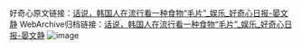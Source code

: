 好奇心原文链接：[话说，韩国人在流行看一种食物“毛片”_娱乐_好奇心日报-晏文静](https://www.qdaily.com/articles/7103.html)
WebArchive归档链接：[话说，韩国人在流行看一种食物“毛片”_娱乐_好奇心日报-晏文静](http://web.archive.org/web/20181001165929/http://www.qdaily.com:80/articles/7103.html)
![image](http://ww3.sinaimg.cn/large/007d5XDply1g3wbj81o6xj30u02hv7wh)
